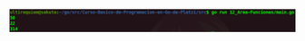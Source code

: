 <div align="center">
<a href="https://youtu.be/klB_dwQGoUA"><img src="./../../img/12-min.png"/></a>
</div>